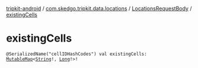 [tripkit-android](../../index.md) / [com.skedgo.tripkit.data.locations](../index.md) / [LocationsRequestBody](index.md) / [existingCells](./existing-cells.md)

# existingCells

`@SerializedName("cellIDHashCodes") val existingCells: `[`MutableMap`](https://kotlinlang.org/api/latest/jvm/stdlib/kotlin.collections/-mutable-map/index.html)`<`[`String`](https://kotlinlang.org/api/latest/jvm/stdlib/kotlin/-string/index.html)`!, `[`Long`](https://kotlinlang.org/api/latest/jvm/stdlib/kotlin/-long/index.html)`!>!`